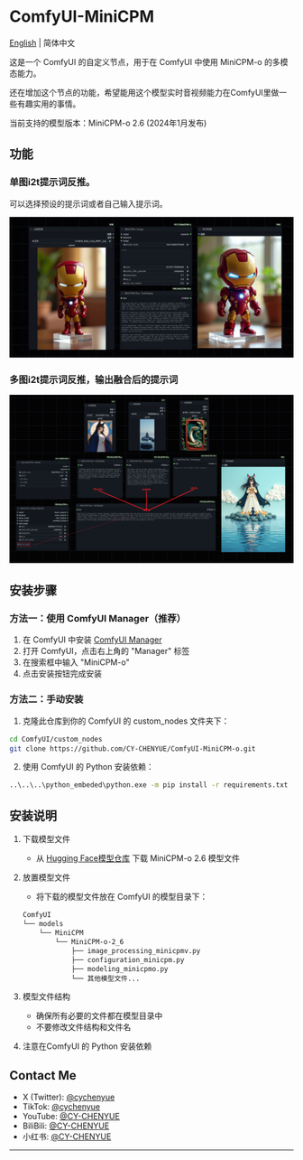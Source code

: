 # ComfyUI-MiniCPM

[English](README_EN.md) | 简体中文

这是一个 ComfyUI 的自定义节点，用于在 ComfyUI 中使用 MiniCPM-o 的多模态能力。

还在增加这个节点的功能，希望能用这个模型实时音视频能力在ComfyUI里做一些有趣实用的事情。

当前支持的模型版本：MiniCPM-o 2.6 (2024年1月发布)


## 功能

### 单图i2t提示词反推。

可以选择预设的提示词或者自己输入提示词。

![alt text](image/WechatIMG38376.jpg)

### 多图i2t提示词反推，输出融合后的提示词

![alt text](image/Snipaste_2025-01-30_20-05-20.png)

## 安装步骤

### 方法一：使用 ComfyUI Manager（推荐）

1. 在 ComfyUI 中安装 [ComfyUI Manager](https://github.com/ltdrdata/ComfyUI-Manager)
2. 打开 ComfyUI，点击右上角的 "Manager" 标签
3. 在搜索框中输入 "MiniCPM-o"
4. 点击安装按钮完成安装

### 方法二：手动安装

1. 克隆此仓库到你的 ComfyUI 的 custom_nodes 文件夹下：
```bash
cd ComfyUI/custom_nodes
git clone https://github.com/CY-CHENYUE/ComfyUI-MiniCPM-o.git
```

2. 使用 ComfyUI 的 Python 安装依赖：

```bash
..\..\..\python_embeded\python.exe -m pip install -r requirements.txt
```

## 安装说明

1. 下载模型文件
   - 从 [Hugging Face模型仓库](https://huggingface.co/openbmb/MiniCPM-o-2_6) 下载 MiniCPM-o 2.6 模型文件

2. 放置模型文件
   - 将下载的模型文件放在 ComfyUI 的模型目录下：
   ```
   ComfyUI
   └── models
       └── MiniCPM
           └── MiniCPM-o-2_6
               ├── image_processing_minicpmv.py
               ├── configuration_minicpm.py
               ├── modeling_minicpmo.py
               └── 其他模型文件...
   ```

3. 模型文件结构
   - 确保所有必要的文件都在模型目录中
   - 不要修改文件结构和文件名

4. 注意在ComfyUI 的 Python 安装依赖


## Contact Me

- X (Twitter): [@cychenyue](https://x.com/cychenyue)
- TikTok: [@cychenyue](https://www.tiktok.com/@cychenyue)
- YouTube: [@CY-CHENYUE](https://www.youtube.com/@CY-CHENYUE)
- BiliBili: [@CY-CHENYUE](https://space.bilibili.com/402808950)
- 小红书: [@CY-CHENYUE](https://www.xiaohongshu.com/user/profile/6360e61f000000001f01bda0)

---